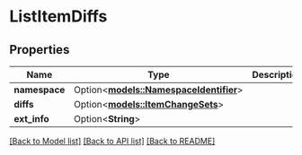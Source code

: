 # ListItemDiffs

## Properties

Name | Type | Description | Notes
------------ | ------------- | ------------- | -------------
**namespace** | Option<[**models::NamespaceIdentifier**](NamespaceIdentifier.md)> |  | [optional]
**diffs** | Option<[**models::ItemChangeSets**](ItemChangeSets.md)> |  | [optional]
**ext_info** | Option<**String**> |  | [optional]

[[Back to Model list]](../README.md#documentation-for-models) [[Back to API list]](../README.md#documentation-for-api-endpoints) [[Back to README]](../README.md)


